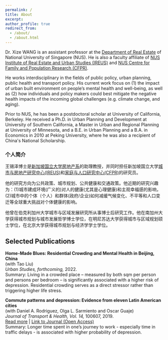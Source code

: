 ```yaml
---
permalink: /
title: About
excerpt: 
author_profile: true
redirect_from: 
  - /about/
  - /about.html
---
```


Dr. Xize WANG is an assistant professor at the [Department of Real Estate](https://bizfaculty.nus.edu.sg/faculty-details/?profId=672) of National University of Singapore (NUS). He is also a faculty affiliate of [NUS Institute of Real Estate and Urban Studies (IREUS)](https://ireus.nus.edu.sg/) and [NUS Centre for Family and Population Research (CFPR)](https://fass.nus.edu.sg/cfpr/). 

He works interdisciplinary in the fields of public policy, urban planning, public health and transport policy. His current work focus on (1) the impact of urban built environment on people’s mental health and well-being, as well as (2) how individuals and policy makers could best mitigate the negative health impacts of the incoming global challenges (e.g. climate change, and aging). 

Prior to NUS, he has been a postdoctoral scholar at University of California, Berkeley. He received a Ph.D. in Urban Planning and Development at University of Southern California, a Master in Urban and Regional Planning at University of Minnesota, and a B.E. in Urban Planning and a B.A. in Economics in 2010 at Peking University, where he was also a recipient of China's National Scholarship.

### 个人简介
王锡泽博士是[新加坡国立大学房地产系](https://bizfaculty.nus.edu.sg/faculty-details/?profId=672)的助理教授，并同时担任新加坡国立大学[城市与房地产研究中心(IREUS)](https://ireus.nus.edu.sg/)和[家庭与人口研究中心(CFPR)](https://fass.nus.edu.sg/cfpr/)的研究员。

他的研究方向为公共政策、城市规划、公共健康和交通政策。他近期的研究兴趣为：(1)城市建成环境(广义的)对人的健康(尤其是心理健康)和主观幸福感的影响，(2)城市中的个体（个人）和群体(政府/企业)如何减缓气候变化、不平等和人口变迁等全球重大挑战对个体健康的影响。

他曾在伯克利加州大学城市与区域发展研究所从事博士后研究工作。他在南加州大学获得城市规划与城市发展哲学博士学位，在明尼苏达大学获得城市与区域规划硕士学位，在北京大学获得城市规划与经济学学士学位。

## Selected Publications

**Home-Made Blues: Residential Crowding and Mental Health in Beijing, China**\
(with Tao Liu)\
<i>Urban Studies, forthcoming,</i> 2022.\
Summary: Living in a crowded place – measured by both sqm per person and persons per bedroom – is significantly associated with a higher risk of depression. Residential crowding serves as a direct stressor rather than triggering higher life stress. 


**Commute patterns and depression: Evidence from eleven Latin American cities**\
(with Daniel A. Rodriguez, Olga L. Sarmiento and Oscar Guaje)\
<i>Journal of Transport & Health, Vol. 14,</i> 100607, 2019.\
[Read more](https://xizewang.github.io/publication/2019-09-05-jth-depression-caf) \|  [Link to Journal (Open Access)](https://doi.org/10.1016/j.jth.2019.100607)\
Summary: Longer time spent in one’s journey to work - especially time in traffic delays - is associated with higher probability of depression.
